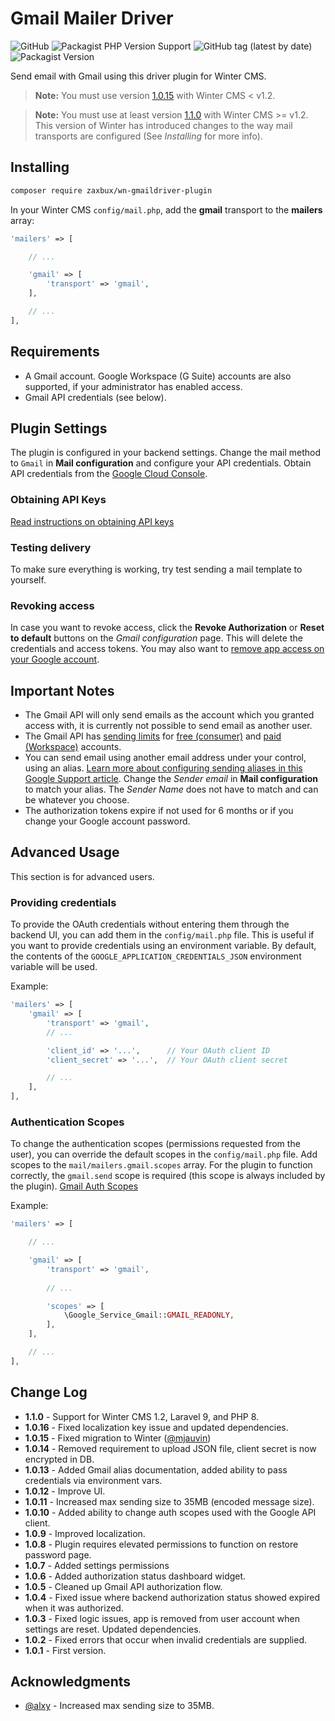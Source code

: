 # Gmail Mailer Driver

![GitHub](https://img.shields.io/github/license/zaxbux/wn-gmaildriver-plugin)
![Packagist PHP Version Support](https://img.shields.io/packagist/php-v/zaxbux/wn-gmaildriver-plugin)
![GitHub tag (latest by date)](https://img.shields.io/github/v/tag/zaxbux/wn-gmaildriver-plugin)
![Packagist Version](https://img.shields.io/packagist/v/zaxbux/wn-gmaildriver-plugin)


Send email with Gmail using this driver plugin for Winter CMS.

> **Note:** You must use version [1.0.15](https://github.com/zaxbux/wn-gmaildriver-plugin/releases/tag/v1.0.15) with Winter CMS < v1.2.

> **Note:** You must use at least version [1.1.0](https://github.com/zaxbux/wn-gmaildriver-plugin/releases/tag/v1.0.15) with Winter CMS >= v1.2. This version of Winter has introduced changes to the way mail transports are configured (See *Installing* for more info).

## Installing

```bash
composer require zaxbux/wn-gmaildriver-plugin
```

In your Winter CMS `config/mail.php`, add the **gmail** transport to the **mailers** array:

```php
'mailers' => [

	// ...

	'gmail' => [
		'transport' => 'gmail',
	],

	// ...
],
```

## Requirements

* A Gmail account. Google Workspace (G Suite) accounts are also supported, if your administrator has enabled access.
* Gmail API credentials (see below).

## Plugin Settings

The plugin is configured in your backend settings. Change the mail method to ``Gmail`` in **Mail configuration** and configure your API credentials. Obtain API credentials from the [Google Cloud Console](https://console.cloud.google.com/apis/credentials).


### Obtaining API Keys

[Read instructions on obtaining API keys](https://github.com/zaxbux/wn-gmaildriver-plugin/wiki/Documentation#obtaining-api-keys)

### Testing delivery
To make sure everything is working, try test sending a mail template to yourself.

### Revoking access
In case you want to revoke access, click the **Revoke Authorization** or **Reset to default** buttons on the *Gmail configuration* page. This will delete the credentials and access tokens. You may also want to [remove app access on your Google account](https://support.google.com/accounts/answer/3466521).

## Important Notes
* The Gmail API will only send emails as the account which you granted access with, it is currently not possible to send email as another user.
* The Gmail API has [sending limits](https://developers.google.com/gmail/api/reference/quota) for [free (consumer)](https://support.google.com/mail/answer/22839#zippy=you-have-reached-a-limit-for-sending-mail) and [paid (Workspace)](https://support.google.com/a/answer/166852#limits) accounts.
* You can send email using another email address under your control, using an alias. [Learn more about configuring sending aliases in this Google Support article](https://support.google.com/mail/answer/22370). Change the *Sender email* in **Mail configuration** to match your alias. The *Sender Name* does not have to match and can be whatever you choose.
* The authorization tokens expire if not used for 6 months or if you change your Google account password.

## Advanced Usage

This section is for advanced users.

### Providing credentials

To provide the OAuth credentials without entering them through the backend UI, you can add them in the `config/mail.php` file. This is useful if you want to provide credentials using an environment variable. By default, the contents of the `GOOGLE_APPLICATION_CREDENTIALS_JSON` environment variable will be used.

Example:

```php
'mailers' => [
	'gmail' => [
		'transport' => 'gmail',
		// ...

		'client_id' => '...',      // Your OAuth client ID
		'client_secret' => '...',  // Your OAuth client secret

		// ...
	],
],
```

### Authentication Scopes

To change the authentication scopes (permissions requested from the user), you can override the default scopes in the `config/mail.php` file. Add scopes to the `mail/mailers.gmail.scopes` array. For the plugin to function correctly, the `gmail.send` scope is required (this scope is always included by the plugin). [Gmail Auth Scopes](https://developers.google.com/gmail/api/auth/scopes)

Example:

```php
'mailers' => [

	// ...

	'gmail' => [
		'transport' => 'gmail',
		
		// ...

		'scopes' => [
			\Google_Service_Gmail::GMAIL_READONLY,
		],
	],

	// ...
],
```

## Change Log

* **1.1.0** - Support for Winter CMS 1.2, Laravel 9, and PHP 8.
* **1.0.16** - Fixed localization key issue and updated dependencies.
* **1.0.15** - Fixed migration to Winter ([@mjauvin](https://github.com/mjauvin))
* **1.0.14** - Removed requirement to upload JSON file, client secret is now encrypted in DB.
* **1.0.13** - Added Gmail alias documentation, added ability to pass credentials via environment vars.
* **1.0.12** - Improve UI.
* **1.0.11** - Increased max sending size to 35MB (encoded message size).
* **1.0.10** - Added ability to change auth scopes used with the Google API client.
* **1.0.9** - Improved localization.
* **1.0.8** - Plugin requires elevated permissions to function on restore password page.
* **1.0.7** - Added settings permissions
* **1.0.6** - Added authorization status dashboard widget.
* **1.0.5** - Cleaned up Gmail API authorization flow.
* **1.0.4** - Fixed issue where backend authorization status showed expired when it was authorized.
* **1.0.3** - Fixed logic issues, app is removed from user account when settings are reset. Updated dependencies.
* **1.0.2** - Fixed errors that occur when invalid credentials are supplied.
* **1.0.1** - First version.

## Acknowledgments

* [@alxy](https://github.com/alxy) - Increased max sending size to 35MB.
